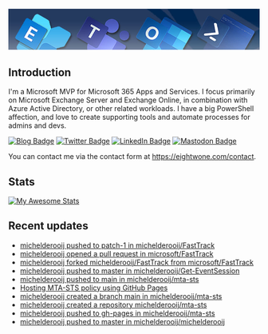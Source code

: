![Banner](assets/Metro_v6_Banner_GitHub.jpg)

## Introduction
I'm a Microsoft MVP for Microsoft 365 Apps and Services. I focus primarily on Microsoft Exchange Server and Exchange Online, 
in combination with Azure Active Directory, or other related workloads. I have a big PowerShell affection, and love to create 
supporting tools and automate processes for admins and devs.

<a href="https://eightwone.com"><img src="https://img.shields.io/badge/-Blog-blue?style=for-the-badge&logo=wordpress&logoColor=white" alt="Blog Badge"/></a>
<a href="https://twitter.com/mderooij"><img src="https://img.shields.io/badge/Twitter-blue?style=for-the-badge&logo=twitter&logoColor=white" alt="Twitter Badge"/></a>
<a href="https://nl.linkedin.com/in/michelderooij"><img src="https://img.shields.io/badge/LinkedIn-blue?style=for-the-badge&logo=linkedin&logoColor=white" alt="LinkedIn Badge"/></a>
<a rel="me" href="https://mastodon.cloud/@mderooij"><img src="https://img.shields.io/badge/-Mastodon-blueviolet?style=for-the-badge&logo=mastodon&logoColor=white" alt="Mastodon Badge"/></a>

You can contact me via the contact form at https://eightwone.com/contact.

## Stats
[![My Awesome Stats](https://awesome-github-stats.azurewebsites.net/user-stats/michelderooij?cardType=level&theme=github-dark&preferLogin=false)](https://git.io/awesome-stats-card)

## Recent updates
<!-- LATESTACTIVITY:START -->
- [michelderooij pushed to patch-1 in michelderooij/FastTrack](https://github.com/michelderooij/FastTrack/compare/3462cba15c...4a4f90342b)
- [michelderooij opened a pull request in microsoft/FastTrack](https://github.com/microsoft/FastTrack/pull/175)
- [michelderooij forked michelderooij/FastTrack from microsoft/FastTrack](https://github.com/michelderooij/FastTrack)
- [michelderooij pushed to master in michelderooij/Get-EventSession](https://github.com/michelderooij/Get-EventSession/compare/8134d60015...91e4e078f2)
- [michelderooij pushed to main in michelderooij/mta-sts](https://github.com/michelderooij/mta-sts/compare/0ba42938f5...e7770bb2fc)
- [Hosting MTA-STS policy using GitHub Pages](https://eightwone.com/2023/10/05/hosting-mta-sts-policy-using-github-pages/)
- [michelderooij created a branch main in michelderooij/mta-sts](https://github.com/michelderooij/mta-sts/compare/main)
- [michelderooij created a repository michelderooij/mta-sts](https://github.com/michelderooij/mta-sts//)
- [michelderooij pushed to gh-pages in michelderooij/mta-sts](https://github.com/michelderooij/mta-sts/compare/b20b5b940a...e890b49cc7)
- [michelderooij pushed to master in michelderooij/michelderooij](https://github.com/michelderooij/michelderooij/compare/e78de0e173...6580f0e6dd)
<!-- LATESTACTIVITY:END -->
